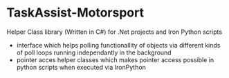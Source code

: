 # TaskAssist-Motorsport
Helper Class library (Written in C#) for .Net projects and Iron Python scripts


- interface which helps polling functionallity of objects via different kinds of poll loops running independantly in the background
- pointer acces helper classes which makes pointer access possible in python scripts when executed via IronPython 
